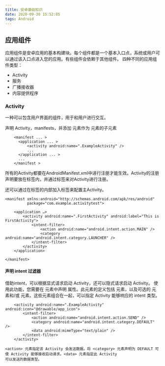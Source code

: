 ```yaml
---
title: 安卓基础知识
date: 2020-09-30 15:52:05
tags: Android
---
```


## 应用组件

应用组件是安卓应用的基本构建块。每个组件都是一个基本入口点，系统或用户可以通过该入口点进入您的应用。有些组件会依赖于其他组件。
四种不同的应用组件类型：
- Activity
- 服务
- 广播接收器
- 内容提供程序

### Activity

一种可以包含用户界面的组件，用于和用户进行交互。

声明 Activity，manifests，并添加 <activity> 元素作为 <application> 元素的子元素
```
    <manifest ... >
      <application ... >
          <activity android:name=".ExampleActivity" />
          ...
      </application ... >
      ...
    </manifest >
```

所有的Activity都要在AndroidManifest.xml中进行注册才能生效。Activity的注册声明要放在<application>标签内，并通过<activity>标签来对Activity进行注册。

还可以通过在<activity>标签的内部加入<intent-filter>标签来配置主Activity。

```
<manifest xmlns:android="http://schemas.android.com/apk/res/android"
          package="com.example.activitytest">

    <application …>
        <activity android:name=".FirstActivity" android:label="This is FirstActivity">
            <intent-filter>
                <action android:name="android.intent.action.MAIN" />
                <category android:name="android.intent.category.LAUNCHER" />
            </intent-filter>
        </activity>
    </application>

</manifest>

```
  
#### 声明 intent 过滤器

借助intent，可以根据显式请求启动 Activity，还可以隐式请求启动 Activity。
使用此功能，您需要在 <activity> 元素中声明 <intent-filter> 属性。此元素的定义包括 <action> 元素，以及可选的 <category> 元素和/或 <data> 
元素。这些元素组合在一起，可以指定 Activity 能够响应的 intent 类型。

```
    <activity android:name=".ExampleActivity" android:icon="@drawable/app_icon">
        <intent-filter>
            <action android:name="android.intent.action.SEND" />
            <category android:name="android.intent.category.DEFAULT" />
            <data android:mimeType="text/plain" />
        </intent-filter>
    </activity>

<action> 元素指定该 Activity 会发送数据。将 <category> 元素声明为 DEFAULT 可使 Activity 能够接收启动请求。<data> 元素指定此 Activity 
可以发送的数据类型。
```

